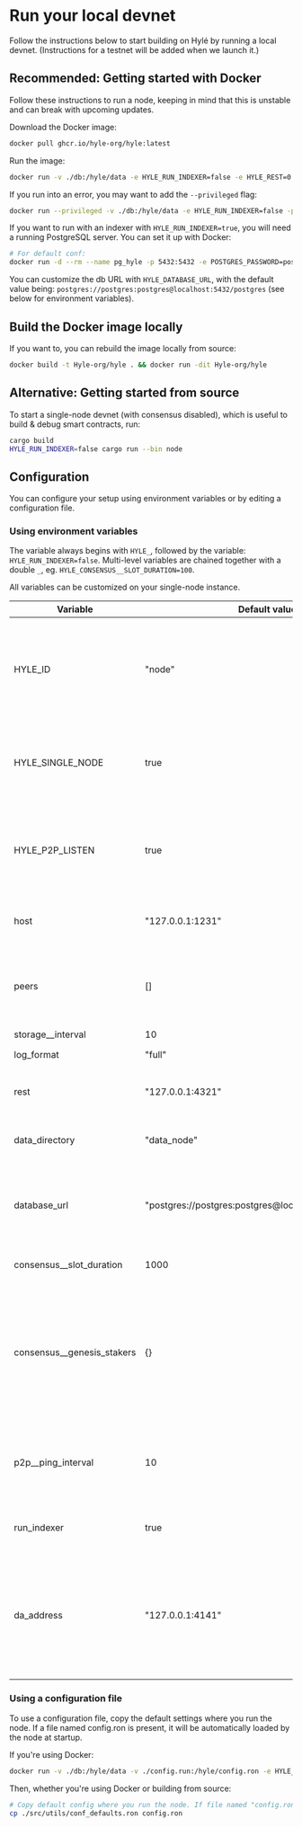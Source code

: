 # Run your local devnet

<!-- Testnet 
Hylé provides a testnet where you can test your smart contract and help us test our network.-->

Follow the instructions below to start building on Hylé by running a local devnet. (Instructions for a testnet will be added when we launch it.)

## Recommended: Getting started with Docker

Follow these instructions to run a node, keeping in mind that this is unstable and can break with upcoming updates.

Download the Docker image:

```bash
docker pull ghcr.io/hyle-org/hyle:latest
```

Run the image:

```bash
docker run -v ./db:/hyle/data -e HYLE_RUN_INDEXER=false -e HYLE_REST=0.0.0.0:4321 -p 4321:4321 -p 1234:1234 ghcr.io/hyle-org/hyle:latest
```

If you run into an error, you may want to add the `--privileged` flag:

```bash
docker run --privileged -v ./db:/hyle/data -e HYLE_RUN_INDEXER=false -p 4321:4321 -p 1234:1234 ghcr.io/hyle-org/hyle:latest
```

If you want to run with an indexer with `HYLE_RUN_INDEXER=true`, you will need a running PostgreSQL server. You can set it up with Docker:

```bash
# For default conf:
docker run -d --rm --name pg_hyle -p 5432:5432 -e POSTGRES_PASSWORD=postgres postgres
```

You can customize the db URL with `HYLE_DATABASE_URL`, with the default value being: `postgres://postgres:postgres@localhost:5432/postgres` (see below for environment variables).

## Build the Docker image locally

If you want to, you can rebuild the image locally from source:

```bash
docker build -t Hyle-org/hyle . && docker run -dit Hyle-org/hyle
```

## Alternative: Getting started from source

To start a single-node devnet (with consensus disabled), which is useful to build & debug smart contracts, run:

```bash
cargo build
HYLE_RUN_INDEXER=false cargo run --bin node
```

## Configuration

You can configure your setup using environment variables or by editing a configuration file.

<!--TODO Add table of what can be configured-->

### Using environment variables

The variable always begins with `HYLE_`, followed by the variable: `HYLE_RUN_INDEXER=false`. Multi-level variables are chained together with a double `_`, eg. `HYLE_CONSENSUS__SLOT_DURATION=100`.

All variables can be customized on your single-node instance.

| Variable                   | Default value                                          | Description                                                                                                          |
|----------------------------|--------------------------------------------------------|----------------------------------------------------------------------------------------------------------------------|
| HYLE_ID                    | "node"                                                 | Node identifier in the consensus. Usage subject to change in future releases.                                        |
| HYLE_SINGLE_NODE           | true                                                   | Whether the network runs as a single node or with a multi-node consensus.                                            |
| HYLE_P2P_LISTEN            | true                                                   | The node should listen to new peer. Mandatory (true) if multi node consensus.                                        |
| host                       | "127.0.0.1:1231"                                       | host & port to listen for the P2P protocol                                                                           |
| peers                      | []                                                     | list of peers to connect to at startup to follow a running consensus                                                 |
| storage__interval          | 10                                                     | unused                                                                                                               |
| log_format                 | "full"                                                 | “json” or “full”                                                                                                     |
| rest                       | "127.0.0.1:4321"                                       | host & port for the rest api endpoint                                                                                |
| data_directory             | "data_node"                                            | directory name to store node state                                                                                   |
| database_url               | "postgres://postgres:postgres@localhost:5432/postgres" | PostgreSQL server address (necessary if you want to use an indexer).                                                 |
| consensus__slot_duration   | 1000                                                   | Duration between 2 blocks                                                                                            |
| consensus__genesis_stakers | {}                                                     | Map of stakers for the genesis block. Keys are all nodes “id”, and values are the stake amount for each one of them. |
| p2p__ping_interval         | 10                                                     | Interval the p2p layer does a ping to check aliveness of other peers.                                                |
| run_indexer                | true                                                   | Whether there should be an indexer.                                                                                  |
| da_address                 | "127.0.0.1:4141"                                       | host & port of the data availability module, that streams historical & new blocks. It might be used by indexers.     |

### Using a configuration file

To use a configuration file, copy the default settings where you run the node. If a file named config.ron is present, it will be automatically loaded by the node at startup.

If you're using Docker:

```bash
docker run -v ./db:/hyle/data -v ./config.run:/hyle/config.ron -e HYLE_RUN_INDEXER=false -p 4321:4321 -p 1234:1234 ghcr.io/hyle-org/hyle:latest
```

Then, whether you're using Docker or building from source:

```bash
# Copy default config where you run the node. If file named "config.ron" is present, it will be loaded by node at startup.
cp ./src/utils/conf_defaults.ron config.ron
```
